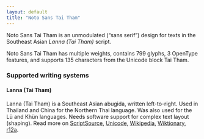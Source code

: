 ```yaml
---
layout: default
title: "Noto Sans Tai Tham"
---
```

Noto Sans Tai Tham is an unmodulated (“sans serif”) design for texts in the Southeast Asian _Lanna (Tai Tham)_ script. 

Noto Sans Tai Tham has multiple weights, contains 799 glyphs, 3 OpenType features, and supports 135 characters from the Unicode block Tai Tham.


### Supported writing systems


#### Lanna (Tai Tham)

Lanna (Tai Tham) is a Southeast Asian abugida, written left-to-right. Used in Thailand and China for the Northern Thai language. Was also used for the Lü and Khün languages. Needs software support for complex text layout (shaping). Read more on [ScriptSource](https://scriptsource.org/scr/Lana), [Unicode](https://www.unicode.org/versions/Unicode13.0.0/ch16.pdf#G53337), [Wikipedia](https://en.wikipedia.org/wiki/ISO_15924:Lana), [Wiktionary](https://en.wiktionary.org/wiki/Category:Tai_Tham_script), [r12a](https://r12a.github.io/scripts/links?iso=Lana).

